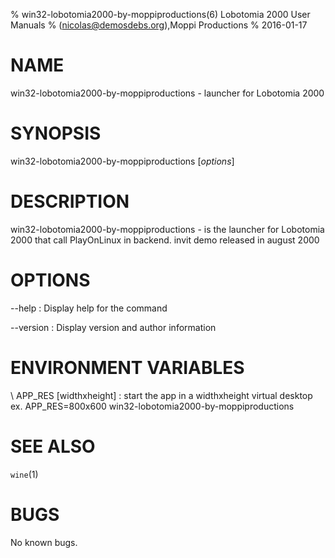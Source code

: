 % win32-lobotomia2000-by-moppiproductions(6) Lobotomia 2000 User Manuals
%  (nicolas@demosdebs.org),Moppi Productions
% 2016-01-17

# NAME
win32-lobotomia2000-by-moppiproductions - launcher for Lobotomia 2000

# SYNOPSIS
win32-lobotomia2000-by-moppiproductions [*options*]

# DESCRIPTION
win32-lobotomia2000-by-moppiproductions - is the launcher for Lobotomia 2000 that call PlayOnLinux in backend.
invit demo released in august 2000

# OPTIONS
\--help
:   Display help for the command

\--version
:   Display version and author information

# ENVIRONMENT VARIABLES
\ APP_RES [widthxheight]
:	start the app in a widthxheight virtual desktop  
	ex. APP_RES=800x600 win32-lobotomia2000-by-moppiproductions

# SEE ALSO
`wine`(1)

# BUGS
No known bugs.
